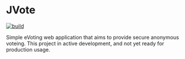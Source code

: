 # JVote
[![build](https://github.com/mhupfauer/JVote/actions/workflows/maven.yml/badge.svg?branch=master)](https://github.com/mhupfauer/JVote/actions/workflows/maven.yml)

Simple eVoting web application that aims to provide secure anonymous voteing.
This project in active development, and not yet ready for production usage.
